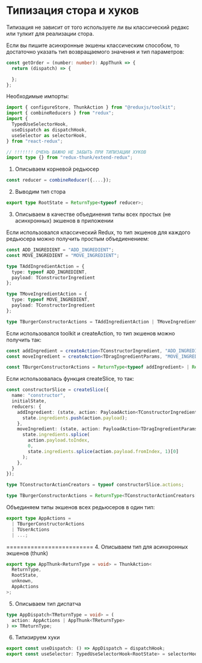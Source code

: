 # Типизация стора и хуков

Типизация не зависит от того используете ли вы классический редакс или тулкит для реализации стора.

Если вы пишите асинхронные экшены классическим способом, то достаточно указать тип возвращаемого значения и тип параметров:

```TypeScript
const getOrder = (number: number): AppThunk => {
  return (dispatch) => {

  };
};
```

Необходимые импорты:

```TypeScript
import { configureStore, ThunkAction } from "@reduxjs/toolkit";
import { combineReducers } from "redux";
import {
  TypedUseSelectorHook,
  useDispatch as dispatchHook,
  useSelector as selectorHook,
} from "react-redux";

// !!!!!!! ОЧЕНЬ ВАЖНО НЕ ЗАБЫТЬ ПРИ ТИПИЗАЦИИ ХУКОВ
import type {} from "redux-thunk/extend-redux";
``` 

1. Описываем корневой редьюсер

```TypeScript
const reducer = combineReducer({....});
```

2. Выводим тип стора

```TypeScript
export type RootState = ReturnType<typeof reducer>;
```

3. Описываем в качестве объединения типы всех простых (не асинхронных) экшенов в приложении

Если использовался классический Redux, то тип экшенов для каждого редьюсера
можно получить простым объедиенением:

```TypeScript
const ADD_INGREDIENT = "ADD_INGREDIENT";
const MOVE_INGREDIENT = "MOVE_INGREDIENT";

type TAddIngredientAction = {
  type: typeof ADD_INGREDIENT,
  payload: TConstructorIngredient
};

type TMoveIngredientAction = {
  type: typeof MOVE_INGREDIENT,
  payload: TConstructorIngredient
};

type TBurgerConstructorActions = TAddIngredientAction | TMoveIngredientAction;
```

Если использовался toolkit и createAction, то тип экшенов можно получить так:

```TypeScript
const addIngredient = createAction<TConstructorIngredient, "ADD_INGREDIENT">("ADD_INGREDIENT");
const moveIngredient = createAction<TDragIngredientParams, "MOVE_INGREDIENT">("MOVE_INGREDIENT");

const TBurgerConstructorActions = ReturnType<typeof addIngredient> | ReturnType<typeof moveIngredient> 
```

Если использовалась функция createSlice, то так:

```TypeScript
const constructorSlice = createSlice({
  name: "constructor",
  initialState,
  reducers: {
    addIngredient: (state, action: PayloadAction<TConstructorIngredient>) => {
      state.ingredients.push(action.payload);
    },
    moveIngredient: (state, action: PayloadAction<TDragIngredientParams>) => {
      state.ingredients.splice(
        action.payload.toIndex,
        0,
        state.ingredients.splice(action.payload.fromIndex, 1)[0]
      );
    },
  }
});

type TConstructorActionCreators = typeof constructorSlice.actions;

type TBurgerConstructorActions = ReturnType<TConstructorActionCreators[keyof TConstructorActionCreators]>;

```

Объединяем типы экшенов всех редьюсеров в один тип:

```TypeScript
export type AppActions =
  | TBurgerConstructorActions
  | TUserActions
  | ...;
```



=========================
4. Описываем тип для асинхронных экшенов (thunk)

```TypeScript
export type AppThunk<ReturnType = void> = ThunkAction<
  ReturnType,
  RootState,
  unknown,
  AppActions
>;
```

5. Описываем тип диспатча

```TypeScript
type AppDispatch<TReturnType = void> = (
  action: AppActions | AppThunk<TReturnType>
) => TReturnType;
```

6. Типизируем хуки

```TypeScript
export const useDispatch: () => AppDispatch = dispatchHook;
export const useSelector: TypedUseSelectorHook<RootState> = selectorHook;
```
